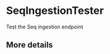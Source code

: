 # SeqIngestionTester
 Test the Seq ingestion endpoint

## More details
[](https://timdows.com/projects/structured-logging-with-c-and-seq-datalust/)
